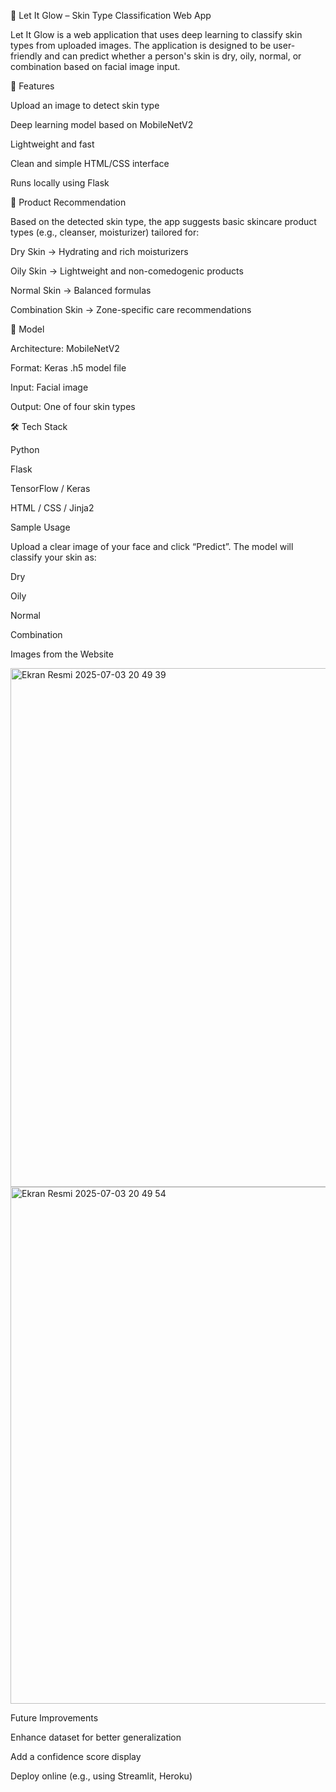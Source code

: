 🌟 Let It Glow – Skin Type Classification Web App

Let It Glow is a web application that uses deep learning to classify skin types from uploaded images. The application is designed to be user-friendly and can predict whether a person's skin is dry, oily, normal, or combination based on facial image input.

🚀 Features

Upload an image to detect skin type

Deep learning model based on MobileNetV2

Lightweight and fast

Clean and simple HTML/CSS interface

Runs locally using Flask

💄 Product Recommendation

Based on the detected skin type, the app suggests basic skincare product types (e.g., cleanser, moisturizer) tailored for:

Dry Skin → Hydrating and rich moisturizers

Oily Skin → Lightweight and non-comedogenic products

Normal Skin → Balanced formulas

Combination Skin → Zone-specific care recommendations

🧠 Model

Architecture: MobileNetV2

Format: Keras .h5 model file

Input: Facial image

Output: One of four skin types

🛠️ Tech Stack

Python

Flask

TensorFlow / Keras

HTML / CSS / Jinja2

Sample Usage

Upload a clear image of your face and click “Predict”. The model will classify your skin as:

Dry

Oily

Normal

Combination

Images from the Website

<img width="830" alt="Ekran Resmi 2025-07-03 20 49 39" src="https://github.com/user-attachments/assets/0679ba9a-b498-434c-8c61-f6203ce892d9" />
<img width="827" alt="Ekran Resmi 2025-07-03 20 49 54" src="https://github.com/user-attachments/assets/cd679787-40e1-4d7a-ad49-468d018964d6" />

Future Improvements

Enhance dataset for better generalization

Add a confidence score display

Deploy online (e.g., using Streamlit, Heroku)


